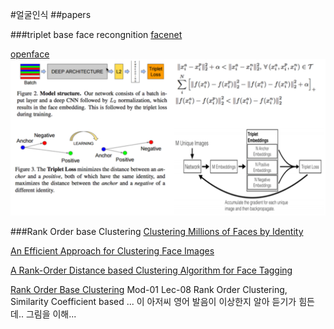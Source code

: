 #얼굴인식
##papers

###triplet base face recongnition
[facenet](https://www.google.co.kr/url?sa=t&rct=j&q=&esrc=s&source=web&cd=1&cad=rja&uact=8&ved=0ahUKEwjpl8LihZPOAhWCnpQKHdWvBCgQFggiMAA&url=https%3A%2F%2Farxiv.org%2Fabs%2F1503.03832&usg=AFQjCNHYa3LolmPkb50-e0O0ZbYienrCHw&sig2=9URKS2-5R-Zlw-0TWwVkRQ)

[openface](https://www.google.co.kr/url?sa=t&rct=j&q=&esrc=s&source=web&cd=2&cad=rja&uact=8&ved=0ahUKEwiOhujzhZPOAhULnZQKHfP9DJEQFggqMAE&url=https%3A%2F%2Fcmusatyalab.github.io%2Fopenface%2F&usg=AFQjCNGOSwzQEKPbGFevqdL86LRbGVpMOA&sig2=g3l6-NPHfU5Xp3tru1sURQ)
<img src="./facenet.png">


###Rank Order base Clustering 
[Clustering Millions of Faces by Identity](https://www.google.co.kr/url?sa=t&rct=j&q=&esrc=s&source=web&cd=1&cad=rja&uact=8&ved=0ahUKEwjr4cmihpPOAhVDnZQKHfXyBysQFgghMAA&url=http%3A%2F%2Farxiv.org%2Fabs%2F1604.00989&usg=AFQjCNHONHZcOYuyo-URJG0sTtsOaYRrMw&sig2=IyGjjK1-FXBTtZnIOhegyw)

[An Efficient Approach for Clustering Face Images](https://www.google.co.kr/url?sa=t&rct=j&q=&esrc=s&source=web&cd=3&cad=rja&uact=8&ved=0ahUKEwjr4cmihpPOAhVDnZQKHfXyBysQFgg4MAI&url=http%3A%2F%2Fwww.cse.msu.edu%2Frgroups%2Fbiometrics%2FPublications%2FFace%2FOttoKlareJain_EfficientApproachClusteringFaceImages_ICB15.pdf&usg=AFQjCNFs1coAd4mb_Vf70ug-_Fajoxu6Ew&sig2=2RmhtN2TFZEGjV4jATbHkA)

[A Rank-Order Distance based Clustering Algorithm for Face Tagging](https://www.google.co.kr/url?sa=t&rct=j&q=&esrc=s&source=web&cd=1&cad=rja&uact=8&ved=0ahUKEwjm8JH2hpPOAhUGsJQKHfn2CdkQFggfMAA&url=http%3A%2F%2Fieeexplore.ieee.org%2Fiel5%2F5968010%2F5995307%2F05995680.pdf%3Farnumber%3D5995680&usg=AFQjCNEiWudGhK0PQ73HCjIdI7VMm0tM6A&sig2=fMDPjkeiJk13HVR4lE9k1Q)

[Rank Order Base Clustering](https://www.google.co.kr/url?sa=t&rct=j&q=&esrc=s&source=web&cd=1&cad=rja&uact=8&ved=0ahUKEwjr2qHchpPOAhUHnZQKHWIwADoQtwIIIjAA&url=https%3A%2F%2Fwww.youtube.com%2Fwatch%3Fv%3DTITJ6Q0iCOc&usg=AFQjCNHX1Q033OuJNR7lSfbI5cRU_f63aQ&sig2=fWW77AFvkRa2_CMNVpNiBw)
Mod-01 Lec-08 Rank Order Clustering, Similarity Coefficient based ...
이 아저씨 영어 발음이 이상한지 알아 듣기가 힘든데.. 그림을 이해... 
